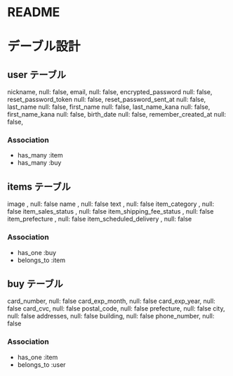 # README

# デーブル設計

## user テーブル

nickname,              null: false, 
email,                 null: false, 
encrypted_password     null: false,
reset_password_token   null: false,
reset_password_sent_at null: false,
last_name              null: false,
first_name             null: false,
last_name_kana         null: false,
first_name_kana        null: false, 
birth_date             null: false,
remember_created_at    null: false,

### Association
- has_many :item
- has_many :buy

## items テーブル

image        , null: false
name         , null: false
text         , null: false
item_category           , null: false
item_sales_status       , null: false
item_shipping_fee_status         , null: false
item_prefecture         , null: false
item_scheduled_delivery          , null: false

### Association
- has_one :buy
- belongs_to :item

## buy テーブル

card_number,    null: false
card_exp_month, null: false
card_exp_year,  null: false
card_cvc,       null: false
postal_code,    null: false
prefecture,     null: false
city,           null: false
addresses,      null: false
building,       null: false
phone_number,   null: false

### Association
- has_one :item
- belongs_to :user